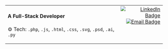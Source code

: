 <table width="100%">
  <tr>
    <td align="left" valign="top">
      <h4>A Full-Stack Developer</h4>
      <p>⚙️ Tech: <code>.php</code>, <code>.js</code>, <code>.html</code>, <code>.css</code>, <code>.svg</code>, <code>.psd</code>, <code>.ai</code>, <code>.py</code></p>
    </td>
    <td align="right" valign="top">
      <a href="https://www.linkedin.com/in/siddharthprabhakar-tech/" target="_blank">
        <img src="https://img.shields.io/badge/Connect_on_LinkedIn-0A66C2?style=for-the-badge&logo=linkedin&logoColor=white" alt="LinkedIn Badge"/>
      </a>
      <br>
      <a href="mailto:siddharth2.yt@gmail.com">
        <img src="https://img.shields.io/badge/Email-siddharth2.yt@gmail.com-D14836?style=for-the-badge&logo=gmail&logoColor=white" alt="Email Badge"/>
      </a>
    </td>
  </tr>
</table>
